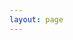 ```yaml
---
layout: page
---
```

<script setup>
import {
  VPTeamPage,
  VPTeamPageTitle,
  VPTeamMembers
} from 'vitepress/theme'

const members = [
  {
    avatar: '/javiercoll.jpg',
    name: 'Javier Coll',
    title: 'Creador',
    links: [
      { icon: 'linkedin', link: 'https://es.linkedin.com/in/javiercollrodriguez' },
    ]
  },
]
</script>

<VPTeamPage>
  <VPTeamPageTitle>
    <template #title>
      Sobre nosaltres (en realidtat, sobre mí)
    </template>
    <template #lead>
      &lt;/&gt; software amb ❤️ i més de 10 anys d'experiència.
      <br />
      Desde Barcelona.
    </template>
  </VPTeamPageTitle>
  <VPTeamMembers
    :members="members"
  />
</VPTeamPage>
